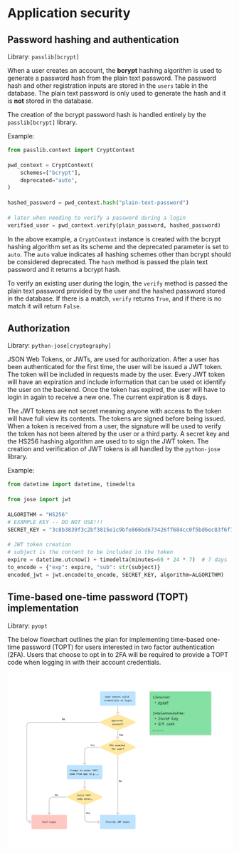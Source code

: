 # Application security
## Password hashing and authentication
Library: `passlib[bcrypt]`

When a user creates an account, the **bcrypt** hashing algorithm is used to generate a password hash from the plain text password. The password hash and other registration inputs are stored in the `users` table in the database. The plain text password is only used to generate the hash and it is **not** stored in the database.

The creation of the bcrypt password hash is handled entirely by the `passlib[bcrypt]` library. 

Example:
```python
from passlib.context import CryptContext

pwd_context = CryptContext(
    schemes=["bcrypt"],
    deprecated="auto",
)

hashed_password = pwd_context.hash("plain-text-password")

# later when needing to verify a password during a login
verified_user = pwd_context.verify(plain_password, hashed_password)
```

In the above example, a `CryptContext` instance is created with the bcrypt hashing algorithm set as its scheme and the deprecated parameter is set to `auto`. The `auto` value indicates all hashing schemes other than bcrypt should be considered deprecated. The `hash` method is passed the plain text password and it returns a bcrypt hash.

To verify an existing user during the login, the `verify` method is passed the plain text password provided by the user and the hashed password stored in the database. If there is a match, `verify` returns `True`, and if there is no match it will return `False`.

## Authorization
Library: `python-jose[cryptography]`

JSON Web Tokens, or JWTs, are used for authorization. After a user has been authenticated for the first time, the user will be issued a JWT token. The token will be included in requests made by the user. Every JWT token will have an expiration and include information that can be used ot identify the user on the backend. Once the token has expired, the user will have to login in again to receive a new one. The current expiration is 8 days.

The JWT tokens are not secret meaning anyone with access to the token will have full view its contents. The tokens are signed before being issued. When a token is received from a user, the signature will be used to verify the token has not been altered by the user or a third party. A secret key and the HS256 hashing algorithm are used to to sign the JWT token. The creation and verification of JWT tokens is all handled by the `python-jose` library.

Example:
```python
from datetime import datetime, timedelta

from jose import jwt

ALGORITHM = "HS256"
# EXAMPLE KEY -- DO NOT USE!!!
SECRET_KEY = "3c8b3839f3c2bf3815e1c9bfe866bd673426ff684cc0f5bd6ec83f6f7f81d8dd"

# JWT token creation
# subject is the content to be included in the token
expire = datetime.utcnow() + timedelta(minutes=60 * 24 * 7)  # 7 days
to_encode = {"exp": expire, "sub": str(subject)}
encoded_jwt = jwt.encode(to_encode, SECRET_KEY, algorithm=ALGORITHM)
```

## Time-based one-time password (TOPT) implementation
Library: `pyopt`

The below flowchart outlines the plan for implementing time-based one-time password (TOPT) for users interested in two factor authentication (2FA). Users that choose to opt in to 2FA will be required to provide a TOPT code when logging in with their account credentials.

![TOPT Flowchart](./security/totp_flowchart.png)